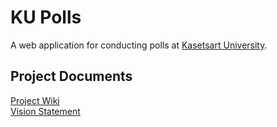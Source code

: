 # KU Polls

A web application for conducting polls at [Kasetsart University](https://www.ku.ac.th).

## Project Documents

[Project Wiki](../../wiki/Home)  
[Vision Statement](../../wiki/Vision%20Statement)  
